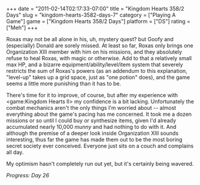 +++
date = "2011-02-14T02:17:33-07:00"
title = "Kingdom Hearts 358/2 Days"
slug = "kingdom-hearts-3582-days-7"
category = ["Playing A Game"]
game = ["Kingdom Hearts 358/2 Days"]
platform = ["DS"]
rating = ["Meh"]
+++

Roxas may not be all alone in his, uh, mystery quest? but Goofy and (especially) Donald are sorely missed.  At least so far, Roxas only brings one Organization XIII member with him on his missions, and they absolutely refuse to heal Roxas, with magic or otherwise.  Add to that a relatively small max HP, and a bizarre equipment/ability/level/item system that severely restricts the sum of Roxas's powers (as an addendum to this explanation, "level-up" takes up a grid space, just as "one potion" does), and the game seems a little more punishing than it has to be.

There's time for it to improve, of course, but after my experience with <game:Kingdom Hearts II> my confidence is a bit lacking.  Unfortunately the combat mechanics aren't the only things I'm worried about -- almost everything about the game's pacing has me concerned.  It took me a dozen missions or so until I could buy or synthesize items, given I'd already accumulated nearly 10,000 <i>munny</i> and had nothing to do with it.  And although the premise of a deeper look inside Organization XIII sounds interesting, thus far the game has made them out to be the most boring secret society ever conceived.  Everyone just sits on a couch and complains all day.

My optimism hasn't completely run out yet, but it's certainly being wavered.

<i>Progress: Day 26</i>